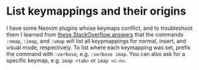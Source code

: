 # List keymappings and their origins

I have some Neovim plugins whose keymaps conflict, and to troubleshoot them I learned from [these StackOverflow answers](https://stackoverflow.com/questions/7642746/is-there-any-way-to-view-the-currently-mapped-keys-in-vim) that the commands `:nmap`, `:imap`, and `:vmap` will list all keypmappings for normal, insert, and visual mode, respectively.
To list where each keymapping was set, prefix the command with `:verbose`, e.g. `:verbose imap`.
You can also ask for a specific keymap, e.g. `imap <tab>` or `imap <c-n>`.
